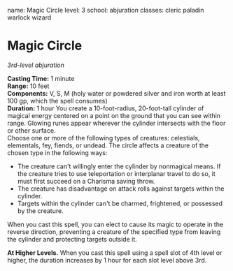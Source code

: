 name: Magic Circle
level: 3
school: abjuration
classes: cleric
         paladin
         warlock
         wizard

# Magic Circle 
_3rd-level abjuration_ 

**Casting Time:** 1 minute    
**Range:** 10 feet    
**Components:** V, S, M (holy water or powdered silver and iron worth at least 100 gp, which the spell consumes)    
**Duration:** 1 hour 
You create a 10-foot-radius, 20-foot-tall cylinder of magical energy centered on a point on the ground that you can see within range. Glowing runes appear wherever the cylinder intersects with the floor or other surface.    
Choose one or more of the following types of creatures: celestials, elementals, fey, fiends, or undead. The circle affects a creature of the chosen type in the following ways: 

* The creature can't willingly enter the cylinder by nonmagical means. If the creature tries to use teleportation or interplanar travel to do so, it must first succeed on a Charisma saving throw.
* The creature has disadvantage on attack rolls against targets within the cylinder.
* Targets within the cylinder can't be charmed, frightened, or possessed by the creature. 

When you cast this spell, you can elect to cause its magic to operate in the reverse direction, preventing a creature of the specified type from leaving the cylinder and protecting targets outside it. 

**At Higher Levels.** When you cast this spell using a spell slot of 4th level or higher, the duration increases by 1 hour for each slot level above 3rd. 